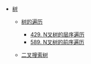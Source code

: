 * [树](README.md)

  * [树的遍历]()
    * [429. N叉树的层序遍历](429-n-ary-tree-level-order-traversal.md)
    * [589. N叉树的前序遍历](589-n-ary-tree-preorder-traversal.md)

  * [二叉搜索树](README#二叉搜索树（BST）)

